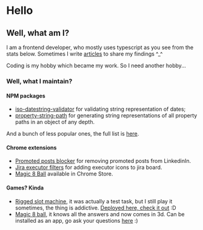 # Hello

## Well, what am I?

I am a frontend developer, who mostly uses typescript as you see from the stats below. Sometimes I write [articles](https://dev.to/bwca) to share my findings ^_^

Coding is my hobby which became my work. So I need another hobby...

### Well, what I maintain?

#### NPM packages
* [iso-datestring-validator](https://www.npmjs.com/package/iso-datestring-validator) for validating string representation of dates;
* [property-string-path](https://www.npmjs.com/package/property-string-path) for generating string representations of all property paths in an object of any depth.

And a bunch of less popular ones, the full list is [here](https://www.npmjs.com/~bwca).

#### Chrome extensions
* [Promoted posts blocker](https://github.com/Bwca/browser-extension__linkedin-antiprom) for removing promoted posts from LinkedinIn.
* [Jira executor filters](https://github.com/Bwca/browser-extension__jira-executors-filter) for adding executor icons to jira board.
* [Magic 8 Ball](https://chrome.google.com/webstore/detail/magic-8-ball/hkhipapgpdambeamafdciafnlgppedlg?hl=en) available in Chrome Store.

#### Games? Kinda
* [Rigged slot machine](https://github.com/Bwca/test__slot-machine), it was actually a test task, but I still play it sometimes, the thing is addictive. [Deployed here, check it out](https://bwca.github.io/test__slot-machine/) :D
* [Magic 8 ball](https://github.com/Bwca/app__magic-8-ball), it knows all the answers and now comes in 3d. Can be installed as an app, go ask your questions [here](https://bwca.github.io/app__magic-8-ball/) :)

